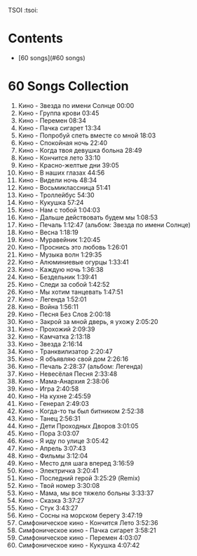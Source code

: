 TSOI
:tsoi:

# Contents

- [60 songs](#60 songs)

# 60 Songs Collection

01. Кино - Звезда по имени Солнце 00:00
02. Кино - Группа крови 03:45
03. Кино - Перемен 08:34
04. Кино - Пачка сигарет 13:34
05. Кино - Попробуй спеть вместе со мной 18:03
06. Кино - Спокойная ночь 22:40
07. Кино - Когда твоя девушка больна 28:49
08. Кино - Кончится лето 33:10
09. Кино - Красно-желтые дни 39:05
10. Кино - В наших глазах 44:56
11. Кино - Видели ночь 48:34
12. Кино - Восьмиклассница 51:41
13. Кино - Троллейбус 54:30
14. Кино - Кукушка 57:24
15. Кино - Нам с тобой 1:04:03
16. Кино - Дальше действовать будем мы 1:08:53
17. Кино - Печаль 1:12:47 (альбом: Звезда по имени Солнце)
18. Кино - Весна 1:18:19
19. Кино - Муравейник 1:20:45
20. Кино - Проснись это любовь 1:26:01
21. Кино - Музыка волн 1:29:35
22. Кино - Алюминиевые огурцы 1:33:41
23. Кино - Каждую ночь 1:36:38
24. Кино - Бездельник 1:39:41
25. Кино - Следи за собой 1:42:52
26. Кино - Мы хотим танцевать 1:47:51
27. Кино - Легенда 1:52:01
28. Кино - Война 1:56:11
29. Кино - Песня Без Слов 2:00:18
30. Кино - Закрой за мной дверь, я ухожу 2:05:20
31. Кино - Прохожий 2:09:39
32. Кино - Камчатка 2:13:18
33. Кино - Звезда 2:16:14
34. Кино - Транквилизатор 2:20:47
35. Кино - Я объявляю свой дом 2:26:16
36. Кино - Печаль 2:28:37 (альбом: Легенда)
37. Кино - Невесёлая Песня 2:33:48
38. Кино - Мама-Анархия 2:38:06
39. Кино - Игра 2:40:58
40. Кино - На кухне 2:45:59
41. Кино - Генерал 2:49:03
42. Кино - Когда-то ты был битником 2:52:38
43. Кино - Танец 2:56:31
44. Кино - Дети Проходных Дворов 3:01:05
45. Кино - Пора 3:03:07
46. Кино - Я иду по улице 3:05:42
47. Кино - Апрель 3:07:43
48. Кино - Фильмы 3:12:04
49. Кино - Место для шага вперед 3:16:59
50. Кино - Электричка 3:20:41
51. Кино - Последний герой 3:25:29 (Remix)
52. Кино - Твой номер 3:30:08
53. Кино - Мама, мы все тяжело больны 3:33:37
54. Кино - Сказка 3:37:27
55. Кино - Стук 3:43:27
56. Кино - Сосны на морском берегу 3:47:19
57. Симфоническое кино - Кончится Лето 3:52:36
58. Симфоническое кино - Пачка сигарет 3:58:21
59. Симфоническое кино - Перемен 4:03:07
60. Симфоническое кино - Кукушка 4:07:42
